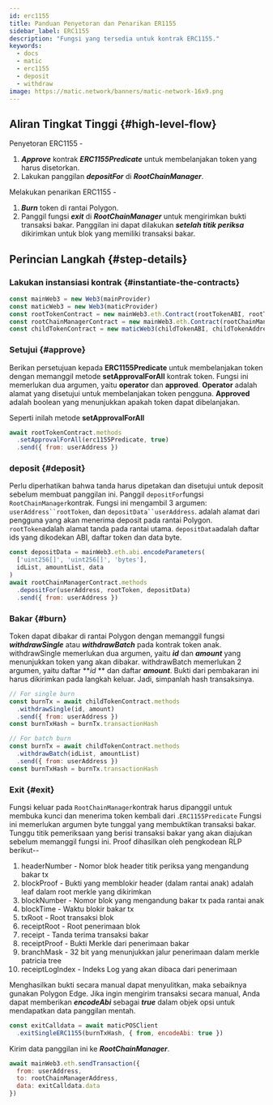 ```yaml
---
id: erc1155
title: Panduan Penyetoran dan Penarikan ER1155
sidebar_label: ERC1155
description: "Fungsi yang tersedia untuk kontrak ERC1155."
keywords:
  - docs
  - matic
  - erc1155
  - deposit
  - withdraw
image: https://matic.network/banners/matic-network-16x9.png
---
```


## Aliran Tingkat Tinggi {#high-level-flow}

Penyetoran ERC1155 -

1. **_Approve_** kontrak **_ERC1155Predicate_** untuk membelanjakan token yang harus disetorkan.
2. Lakukan panggilan **_depositFor_** di **_RootChainManager_**.

Melakukan penarikan ERC1155 -

1. **_Burn_** token di rantai Polygon.
2. Panggil fungsi **_exit_** di **_RootChainManager_** untuk mengirimkan bukti transaksi bakar. Panggilan ini dapat dilakukan **_setelah titik periksa_** dikirimkan untuk blok yang memiliki transaksi bakar.

## Perincian Langkah {#step-details}

### Lakukan instansiasi kontrak {#instantiate-the-contracts}
```js
const mainWeb3 = new Web3(mainProvider)
const maticWeb3 = new Web3(maticProvider)
const rootTokenContract = new mainWeb3.eth.Contract(rootTokenABI, rootTokenAddress)
const rootChainManagerContract = new mainWeb3.eth.Contract(rootChainManagerABI, rootChainManagerAddress)
const childTokenContract = new maticWeb3(childTokenABI, childTokenAddress)
```

### Setujui {#approve}
Berikan persetujuan kepada **ERC1155Predicate** untuk membelanjakan token dengan memanggil metode **setApprovalForAll** kontrak token. Fungsi ini memerlukan dua argumen, yaitu **operator** dan **approved**. **Operator** adalah alamat yang disetujui untuk membelanjakan token pengguna. **Approved** adalah boolean yang menunjukkan apakah token dapat dibelanjakan.

Seperti inilah metode **setApprovalForAll**
```js
await rootTokenContract.methods
  .setApprovalForAll(erc1155Predicate, true)
  .send({ from: userAddress })
```

### deposit {#deposit}
Perlu diperhatikan bahwa tanda harus dipetakan dan disetujui untuk deposit sebelum membuat panggilan ini.   Panggil `depositFor`fungsi `RootChainManager`kontrak. Fungsi ini mengambil 3 argumen: `userAddress``rootToken`, dan `depositData``userAddress`. adalah alamat dari pengguna yang akan menerima deposit pada rantai Polygon. `rootToken`adalah alamat tanda pada rantai utama. `depositData`adalah daftar ids yang dikodekan ABI, daftar token dan data byte.
```js
const depositData = mainWeb3.eth.abi.encodeParameters(
  ['uint256[]', 'uint256[]', 'bytes'],
  idList, amountList, data
)
await rootChainManagerContract.methods
  .depositFor(userAddress, rootToken, depositData)
  .send({ from: userAddress })
```

### Bakar {#burn}
Token dapat dibakar di rantai Polygon dengan memanggil fungsi **_withdrawSingle_** atau **_withdrawBatch_** pada kontrak token anak. withdrawSingle memerlukan dua argumen, yaitu **_id_** dan **_amount_** yang menunjukkan token yang akan dibakar. withdrawBatch memerlukan 2 argumen, yaitu daftar **_id_ ** dan daftar **_amount_**. Bukti dari pembakaran ini harus dikirimkan pada langkah keluar. Jadi, simpanlah hash transaksinya.
```js
// For single burn
const burnTx = await childTokenContract.methods
  .withdrawSingle(id, amount)
  .send({ from: userAddress })
const burnTxHash = burnTx.transactionHash
```
```js
// For batch burn
const burnTx = await childTokenContract.methods
  .withdrawBatch(idList, amountList)
  .send({ from: userAddress })
const burnTxHash = burnTx.transactionHash
```

### Exit {#exit}
Fungsi keluar pada `RootChainManager`kontrak harus dipanggil untuk membuka kunci dan menerima token kembali dari .`ERC1155Predicate` Fungsi ini memerlukan argumen byte tunggal yang membuktikan transaksi bakar. Tunggu titik pemeriksaan yang berisi transaksi bakar yang akan diajukan sebelum memanggil fungsi ini. Proof dihasilkan oleh pengkodean RLP berikut--

1. headerNumber - Nomor blok header titik periksa yang mengandung bakar tx
2. blockProof - Bukti yang memblokir header (dalam rantai anak) adalah leaf dalam root merkle yang dikirimkan
3. blockNumber - Nomor blok yang mengandung bakar tx pada rantai anak
4. blockTime - Waktu blokir bakar tx
5. txRoot - Root transaksi blok
6. receiptRoot - Root penerimaan blok
7. receipt - Tanda terima transaksi bakar
8. receiptProof - Bukti Merkle dari penerimaan bakar
9. branchMask - 32 bit yang menunjukkan jalur penerimaan dalam merkle patricia tree
10. receiptLogIndex - Indeks Log yang akan dibaca dari penerimaan

Menghasilkan bukti secara manual dapat menyulitkan, maka sebaiknya gunakan Polygon Edge. Jika ingin mengirim transaksi secara manual, Anda dapat memberikan **_encodeAbi_** sebagai **_true_** dalam objek opsi untuk mendapatkan data panggilan mentah.

```js
const exitCalldata = await maticPOSClient
  .exitSingleERC1155(burnTxHash, { from, encodeAbi: true })
```

Kirim data panggilan ini ke **_RootChainManager_**.
```js
await mainWeb3.eth.sendTransaction({
  from: userAddress,
  to: rootChainManagerAddress,
  data: exitCalldata.data
})
```
